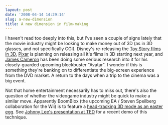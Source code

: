 ```yaml
---
layout: post
date: '2008-04-14 14:29:14'
slug: a-new-dimension
title: A new dimension in film-making
---
```


I haven't read too deeply into this, but I've seen a couple of signs lately that the movie industry might be looking to make money out of 3D (as in 3D glasses, and not specifically CGI). Disney's re-releasing the [Toy Story films in 3D][ts], [Pixar][px] is planning on releasing all it's films in 3D starting next year, and [James Cameron][jc] has been doing some serious research into it for his closely-guarded upcoming blockbuster "Avatar". I wonder if this is something they're banking on to differentiate the big-screen experience from the DVD market. A return to the days when a trip to the cinema was a big event.

Not that home entertainment necessarily has to miss out, there's also the question of whether the videogame industry might be quick to make a similar move. Apparently BoomBlox (the upcoming EA / Steven Speilberg collaboration for the Wii) is to feature a [head-tracking 3D mode as an easter egg][ee]. See [Johnny Lee's presentation at TED][jl] for a recent demo of this technique.

[ts]: http://www.firstshowing.net/2008/04/09/disney-and-pixars-full-animated-line-up-through-2012/
[px]: http://www.komotv.com/news/entertainment/17403354.html
[jc]: http://www.variety.com/article/VR1117983864.html?categoryid=2868&cs=1
[ee]: http://www.joystiq.com/2008/02/21/gdc08-boom-blox-to-include-head-tracking-seriously/
[jl]: http://www.ted.com/talks/view/id/245